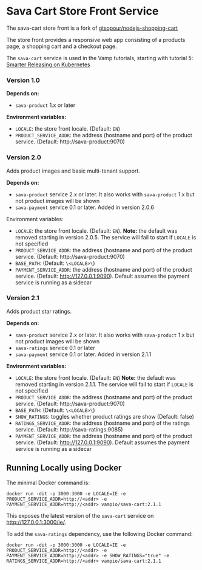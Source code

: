 # Sava Cart Store Front Service 
The sava-cart store front is a fork of [gtsopour/nodejs-shopping-cart](https://github.com/gtsopour/nodejs-shopping-cart)

The store front provides a responsive web app consisting of a products page, a shopping cart and a checkout page.

The `sava-cart` service is used in the Vamp tutorials, starting with tutorial 5: [Smarter Releasing on Kubernetes](https://vamp.io/documentation/tutorials/smarter-releasing-on-kubernetes/)

### Version 1.0

**Depends on:**
* `sava-product` 1.x or later

**Environment variables:**
* `LOCALE`: the store front locale. (Default: `EN`)
* `PRODUCT_SERVICE_ADDR`: the address (hostname and port) of the product service. (Default: http://sava-product:9070)

### Version 2.0

Adds product images and basic multi-tenant support.

**Depends on:**
* `sava-product` service 2.x or later. It also works with `sava-product` 1.x but not product images will be shown
* `sava-payment` service 0.1 or later. Added in version 2.0.6

Environment variables:
* `LOCALE`: the store front locale. (Default: `EN`). **Note:** the default was removed starting in version 2.0.5. The service will fail to start if `LOCALE` is not specified
* `PRODUCT_SERVICE_ADDR`: the address (hostname and port) of the product service. (Default: http://sava-product:9070)
* `BASE_PATH`: (Default: `\<LOCALE>\`)
* `PAYMENT_SERVICE_ADDR`: the address (hostname and port) of the product service. (Default: http://127.0.0.1:9090). Default assumes the payment service is running as a sidecar


### Version 2.1

Adds product star ratings.

**Depends on:**
* `sava-product` service 2.x or later. It also works with `sava-product` 1.x but not product images will be shown
* `sava-ratings` service 0.1 or later
* `sava-payment` service 0.1 or later. Added in version 2.1.1

**Environment variables:**
* `LOCALE`: the store front locale. (Default: `EN`) **Note:** the default was removed starting in version 2.1.1. The service will fail to start if `LOCALE` is not specified
* `PRODUCT_SERVICE_ADDR`: the address (hostname and port) of the product service. (Default: http://sava-product:9070)
* `BASE_PATH`: (Default: `\<LOCALE>\`)
* `SHOW_RATINGS`: toggles whether product ratings are show (Default: false)
* `RATINGS_SERVICE_ADDR`: the address (hostname and port) of the ratings service. (Default: http://sava-ratings:9085)
* `PAYMENT_SERVICE_ADDR`: the address (hostname and port) of the product service. (Default: http://127.0.0.1:9090). Default assumes the payment service is running as a sidecar

## Running Locally using Docker

The minimal Docker command is:

`docker run -dit -p 3000:3000 -e LOCALE=IE -e PRODUCT_SERVICE_ADDR=http://<addr> -e PAYMENT_SERVICE_ADDR=http://<addr> vampio/sava-cart:2.1.1`

This exposes the latest version of the `sava-cart` service on http://127.0.0.1:3000/ie/.

To add the `sava-ratings` dependency, use the following Docker command:

`docker run -dit -p 3000:3000 -e LOCALE=IE -e PRODUCT_SERVICE_ADDR=http://<addr> -e PAYMENT_SERVICE_ADDR=http://<addr> -e SHOW_RATINGS="true" -e RATINGS_SERVICE_ADDR=http://<addr> vampio/sava-cart:2.1.1`
